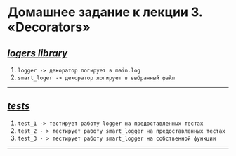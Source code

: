# Домашнее задание к лекции 3. «Decorators»

## _[logers library](core/loger.py)_
1. ``` logger -> декоратор логирует в main.log ```
2. ```smart_loger -> декоратор логирует в выбранный файл```
---
## _[tests](core/test.py)_
1. ```test_1 -> тестирует работу logger на предоставленных тестах```
2. ```test_2 - > тестирует работу smart_logger на предоставленных тестах```
3. ```test_3 - > тестирует работу smart_logger на собственной функции```
---